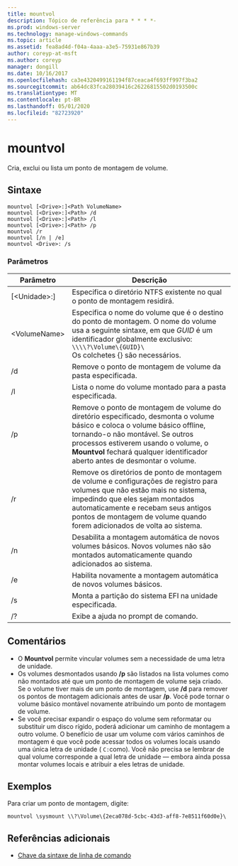 ```yaml
---
title: mountvol
description: Tópico de referência para * * * *-
ms.prod: windows-server
ms.technology: manage-windows-commands
ms.topic: article
ms.assetid: fea8ad4d-f04a-4aaa-a3e5-75931e867b39
author: coreyp-at-msft
ms.author: coreyp
manager: dongill
ms.date: 10/16/2017
ms.openlocfilehash: ca3e4320499161194f87ceaca4f693ff997f3ba2
ms.sourcegitcommit: ab64dc83fca28039416c26226815502d0193500c
ms.translationtype: MT
ms.contentlocale: pt-BR
ms.lasthandoff: 05/01/2020
ms.locfileid: "82723920"
---
```

# <a name="mountvol"></a>mountvol



Cria, exclui ou lista um ponto de montagem de volume.

## <a name="syntax"></a>Sintaxe

```
mountvol [<Drive>:]<Path VolumeName>
mountvol [<Drive>:]<Path> /d
mountvol [<Drive>:]<Path> /l
mountvol [<Drive>:]<Path> /p
mountvol /r
mountvol [/n | /e]
mountvol <Drive>: /s
```

### <a name="parameters"></a>Parâmetros

|Parâmetro|Descrição|
|---------|-----------|
|[\<Unidade>:]<Path>|Especifica o diretório NTFS existente no qual o ponto de montagem residirá.|
|\<VolumeName>|Especifica o nome do volume que é o destino do ponto de montagem. O nome do volume usa a seguinte sintaxe, em que *GUID* é um identificador globalmente exclusivo:</br>`\\\\?\Volume\{GUID}\`</br>Os colchetes {} são necessários.|
|/d|Remove o ponto de montagem de volume da pasta especificada.|
|/l|Lista o nome do volume montado para a pasta especificada.|
|/p|Remove o ponto de montagem de volume do diretório especificado, desmonta o volume básico e coloca o volume básico offline, tornando-o não montável. Se outros processos estiverem usando o volume, o **Mountvol** fechará qualquer identificador aberto antes de desmontar o volume.|
|/r|Remove os diretórios de ponto de montagem de volume e configurações de registro para volumes que não estão mais no sistema, impedindo que eles sejam montados automaticamente e recebam seus antigos pontos de montagem de volume quando forem adicionados de volta ao sistema.|
|/n|Desabilita a montagem automática de novos volumes básicos. Novos volumes não são montados automaticamente quando adicionados ao sistema.|
|/e|Habilita novamente a montagem automática de novos volumes básicos.|
|/s|Monta a partição do sistema EFI na unidade especificada.|
|/?|Exibe a ajuda no prompt de comando.|

## <a name="remarks"></a>Comentários

-   O **Mountvol** permite vincular volumes sem a necessidade de uma letra de unidade.
-   Os volumes desmontados usando **/p** são listados na lista volumes como não montados até que um ponto de montagem de volume seja criado. Se o volume tiver mais de um ponto de montagem, use **/d** para remover os pontos de montagem adicionais antes de usar **/p**. Você pode tornar o volume básico montável novamente atribuindo um ponto de montagem de volume.
-   Se você precisar expandir o espaço do volume sem reformatar ou substituir um disco rígido, poderá adicionar um caminho de montagem a outro volume. O benefício de usar um volume com vários caminhos de montagem é que você pode acessar todos os volumes locais usando uma única letra de unidade ( `C:`como). Você não precisa se lembrar de qual volume corresponde a qual letra de unidade — embora ainda possa montar volumes locais e atribuir a eles letras de unidade.

## <a name="examples"></a>Exemplos

Para criar um ponto de montagem, digite:
```
mountvol \sysmount \\?\Volume\{2eca078d-5cbc-43d3-aff8-7e8511f60d0e}\
```

## <a name="additional-references"></a>Referências adicionais

- [Chave da sintaxe de linha de comando](command-line-syntax-key.md)
